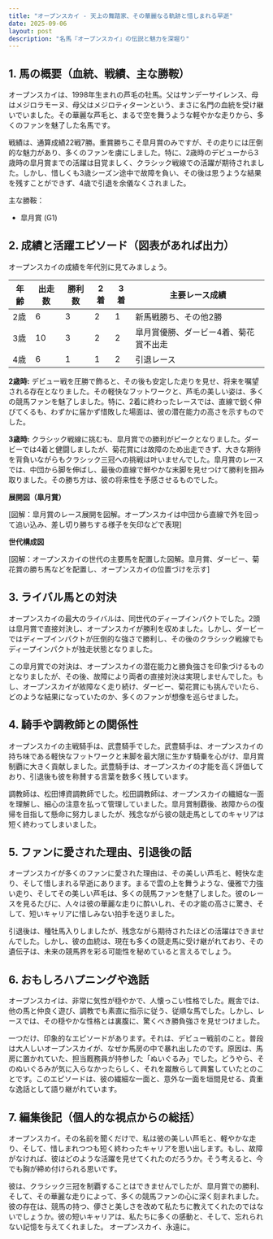 ```yaml
---
title: "オープンスカイ - 天上の舞踏家、その華麗なる軌跡と惜しまれる早逝"
date: 2025-09-06
layout: post
description: "名馬『オープンスカイ』の伝説と魅力を深堀り"
---
```


## 1. 馬の概要（血統、戦績、主な勝鞍）

オープンスカイは、1998年生まれの芦毛の牡馬。父はサンデーサイレンス、母はメジロラモーヌ、母父はメジロティターンという、まさに名門の血統を受け継いでいました。その華麗な芦毛と、まるで空を舞うような軽やかな走りから、多くのファンを魅了した名馬です。

戦績は、通算成績22戦7勝。重賞勝ちこそ皐月賞のみですが、その走りには圧倒的な魅力があり、多くのファンを虜にしました。特に、2歳時のデビューから3歳時の皐月賞までの活躍は目覚ましく、クラシック戦線での活躍が期待されました。しかし、惜しくも3歳シーズン途中で故障を負い、その後は思うような結果を残すことができず、4歳で引退を余儀なくされました。

主な勝鞍：

* 皐月賞 (G1)


## 2. 成績と活躍エピソード（図表があれば出力）

オープンスカイの成績を年代別に見てみましょう。

| 年齢 | 出走数 | 勝利数 | 2着 | 3着 | 主要レース成績 |
|---|---|---|---|---|---|
| 2歳 | 6 | 3 | 2 | 1 |  新馬戦勝ち、その他2勝 |
| 3歳 | 10 | 3 | 2 | 2 | 皐月賞優勝、ダービー4着、菊花賞不出走 |
| 4歳 | 6 | 1 | 1 | 2 |  引退レース |


**2歳時:** デビュー戦を圧勝で飾ると、その後も安定した走りを見せ、将来を嘱望される存在となりました。その軽快なフットワークと、芦毛の美しい姿は、多くの競馬ファンを魅了しました。特に、2着に終わったレースでは、直線で鋭く伸びてくるも、わずかに届かず惜敗した場面は、彼の潜在能力の高さを示すものでした。

**3歳時:**  クラシック戦線に挑むも、皐月賞での勝利がピークとなりました。ダービーでは4着と健闘しましたが、菊花賞には故障のため出走できず、大きな期待を背負いながらもクラシック三冠への挑戦は叶いませんでした。皐月賞のレースでは、中団から脚を伸ばし、最後の直線で鮮やかな末脚を見せつけて勝利を掴み取りました。その勝ち方は、彼の将来性を予感させるものでした。


**展開図（皐月賞）**

[図解：皐月賞のレース展開を図解。オープンスカイは中団から直線で外を回って追い込み、差し切り勝ちする様子を矢印などで表現]


**世代構成図**

[図解：オープンスカイの世代の主要馬を配置した図解。皐月賞、ダービー、菊花賞の勝ち馬などを配置し、オープンスカイの位置づけを示す]


## 3. ライバル馬との対決

オープンスカイの最大のライバルは、同世代のディープインパクトでした。2頭は皐月賞で直接対決し、オープンスカイが勝利を収めました。しかし、ダービーではディープインパクトが圧倒的な強さで勝利し、その後のクラシック戦線でもディープインパクトが独走状態となりました。

この皐月賞での対決は、オープンスカイの潜在能力と勝負強さを印象づけるものとなりましたが、その後、故障により両者の直接対決は実現しませんでした。もし、オープンスカイが故障なく走り続け、ダービー、菊花賞にも挑んでいたら、どのような結果になっていたのか、多くのファンが想像を巡らせました。


## 4. 騎手や調教師との関係性

オープンスカイの主戦騎手は、武豊騎手でした。武豊騎手は、オープンスカイの持ち味である軽快なフットワークと末脚を最大限に生かす騎乗を心がけ、皐月賞制覇に大きく貢献しました。武豊騎手は、オープンスカイの才能を高く評価しており、引退後も彼を称賛する言葉を数多く残しています。

調教師は、松田博資調教師でした。松田調教師は、オープンスカイの繊細な一面を理解し、細心の注意を払って管理していました。皐月賞制覇後、故障からの復帰を目指して懸命に努力しましたが、残念ながら彼の競走馬としてのキャリアは短く終わってしまいました。


## 5. ファンに愛された理由、引退後の話

オープンスカイが多くのファンに愛された理由は、その美しい芦毛と、軽快な走り、そして惜しまれる早逝にあります。まるで雲の上を舞うような、優雅で力強い走り、そしてその美しい芦毛は、多くの競馬ファンを魅了しました。彼のレースを見るたびに、人々は彼の華麗な走りに酔いしれ、その才能の高さに驚き、そして、短いキャリアに惜しみない拍手を送りました。

引退後は、種牡馬入りしましたが、残念ながら期待されたほどの活躍はできませんでした。しかし、彼の血統は、現在も多くの競走馬に受け継がれており、その遺伝子は、未来の競馬界を彩る可能性を秘めていると言えるでしょう。


## 6. おもしろハプニングや逸話

オープンスカイは、非常に気性が穏やかで、人懐っこい性格でした。厩舎では、他の馬と仲良く遊び、調教でも素直に指示に従う、従順な馬でした。しかし、レースでは、その穏やかな性格とは裏腹に、驚くべき勝負強さを見せつけました。

一つだけ、印象的なエピソードがあります。それは、デビュー戦前のこと。普段は大人しいオープンスカイが、なぜか馬房の中で暴れ出したのです。原因は、馬房に置かれていた、担当厩務員が持参した「ぬいぐるみ」でした。どうやら、そのぬいぐるみが気に入らなかったらしく、それを蹴散らして興奮していたとのことです。このエピソードは、彼の繊細な一面と、意外な一面を垣間見せる、貴重な逸話として語り継がれています。


## 7. 編集後記（個人的な視点からの総括）

オープンスカイ。その名前を聞くだけで、私は彼の美しい芦毛と、軽やかな走り、そして、惜しまれつつも短く終わったキャリアを思い出します。もし、故障がなければ、彼はどのような活躍を見せてくれたのだろうか。そう考えると、今でも胸が締め付けられる思いです。

彼は、クラシック三冠を制覇することはできませんでしたが、皐月賞での勝利、そして、その華麗な走りによって、多くの競馬ファンの心に深く刻まれました。彼の存在は、競馬の持つ、儚さと美しさを改めて私たちに教えてくれたのではないでしょうか。彼の短いキャリアは、私たちに多くの感動と、そして、忘れられない記憶を与えてくれました。  オープンスカイ、永遠に。
